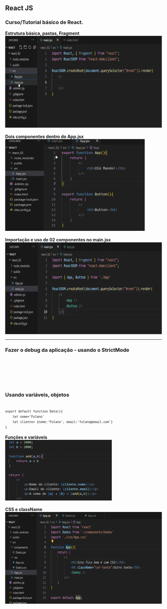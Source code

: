 ## React JS
<h3>Curso/Tutorial básico de React.</h3>
<b>Estrutura básica, pastas, Fragment</b><br>
<img src="https://github.com/Xaobin/CoursesLearn/blob/main/React/imgs/React01.png?raw=true" weight="490" height="295"><br>
<br>
<b>Dois componentes dentro do App.jsx</b><br>
<img src="https://github.com/Xaobin/CoursesLearn/blob/main/React/imgs/React02.png?raw=true" weight="490" height="295"><br>
<br>
<b>Importação e uso de 02 componentes no main.jsx</b><br>
<img src="https://github.com/Xaobin/CoursesLearn/blob/main/React/imgs/React03.png?raw=true" weight="490" height="295"><br>
<hr>
<h3>Fazer o debug da aplicação - usando o StrictMode</h3>
<small>
<code>
  <React.StrictMode>
   <App />
  <React.StrictMode>
</code>
</small>
<br>
<h3>Usando variáveis, objetos</h3>
<small>
<code>
export default function Data(){
	let nome='Fulano'
	let cliente= {nome:'Fulano', email:'fulano@email.com'}
}
</code>
</small>
<br>
<b>Funções e variáveis</b><br>
<img src="https://github.com/Xaobin/CoursesLearn/blob/main/React/imgs/React04.png?raw=true" weight="290" height="195"><br>
<br>
<b>CSS e className</b><br>
<img src="https://github.com/Xaobin/CoursesLearn/blob/main/React/imgs/React05.png?raw=true" weight="490" height="295"><br>
<br>
<br>
<br>
<br>
<br>
<br>
<br>